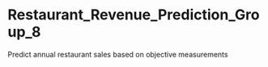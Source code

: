 # Restaurant_Revenue_Prediction_Group_8
Predict annual restaurant sales based on objective measurements
